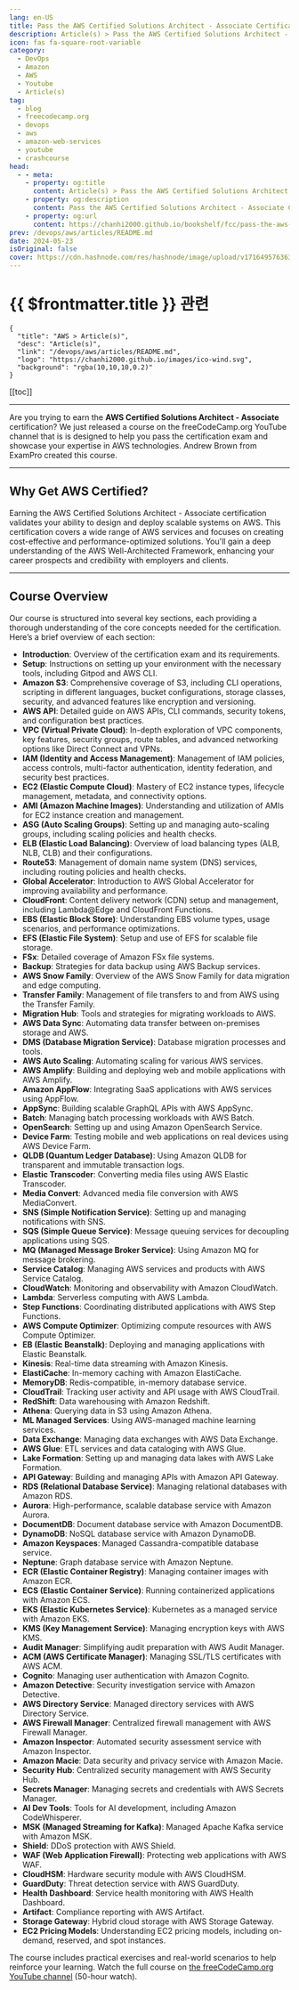```yaml
---
lang: en-US
title: Pass the AWS Certified Solutions Architect - Associate Certification
description: Article(s) > Pass the AWS Certified Solutions Architect - Associate Certification
icon: fas fa-square-root-variable
category: 
  - DevOps
  - Amazon
  - AWS
  - Youtube
  - Article(s)
tag: 
  - blog
  - freecodecamp.org
  - devops
  - aws
  - amazon-web-services
  - youtube
  - crashcourse
head:
  - - meta:
    - property: og:title
      content: Article(s) > Pass the AWS Certified Solutions Architect - Associate Certification
    - property: og:description
      content: Pass the AWS Certified Solutions Architect - Associate Certification
    - property: og:url
      content: https://chanhi2000.github.io/bookshelf/fcc/pass-the-aws-certified-solutions-architect-associate-certification.html
prev: /devops/aws/articles/README.md
date: 2024-05-23
isOriginal: false
cover: https://cdn.hashnode.com/res/hashnode/image/upload/v1716495763631/528c2806-24cf-4feb-8b4b-b2b8310bee88.png
---
```


# {{ $frontmatter.title }} 관련

```component VPCard
{
  "title": "AWS > Article(s)",
  "desc": "Article(s)",
  "link": "/devops/aws/articles/README.md",
  "logo": "https://chanhi2000.github.io/images/ico-wind.svg",
  "background": "rgba(10,10,10,0.2)"
}
```

[[toc]]

---

<SiteInfo
  name="Pass the AWS Certified Solutions Architect - Associate Certification"
  desc="Are you trying to earn the AWS Certified Solutions Architect - Associate certification? We just released a course on the freeCodeCamp.org YouTube channel that is is designed to help you pass the certification exam and showcase your expertise in AWS t..."
  url="https://freecodecamp.org/news/pass-the-aws-certified-solutions-architect-associate-certification/"
  logo="https://cdn.freecodecamp.org/universal/favicons/favicon.ico"
  preview="https://cdn.hashnode.com/res/hashnode/image/upload/v1716495763631/528c2806-24cf-4feb-8b4b-b2b8310bee88.png"/>

Are you trying to earn the **AWS Certified Solutions Architect - Associate** certification? We just released a course on the freeCodeCamp.org YouTube channel that is is designed to help you pass the certification exam and showcase your expertise in AWS technologies. Andrew Brown from ExamPro created this course.

---

## Why Get AWS Certified?

Earning the AWS Certified Solutions Architect - Associate certification validates your ability to design and deploy scalable systems on AWS. This certification covers a wide range of AWS services and focuses on creating cost-effective and performance-optimized solutions. You'll gain a deep understanding of the AWS Well-Architected Framework, enhancing your career prospects and credibility with employers and clients.

---

## Course Overview

Our course is structured into several key sections, each providing a thorough understanding of the core concepts needed for the certification. Here’s a brief overview of each section:

- **Introduction**: Overview of the certification exam and its requirements.
- **Setup**: Instructions on setting up your environment with the necessary tools, including Gitpod and AWS CLI.
- **Amazon S3**: Comprehensive coverage of S3, including CLI operations, scripting in different languages, bucket configurations, storage classes, security, and advanced features like encryption and versioning.
- **AWS API**: Detailed guide on AWS APIs, CLI commands, security tokens, and configuration best practices.
- **VPC (Virtual Private Cloud)**: In-depth exploration of VPC components, key features, security groups, route tables, and advanced networking options like Direct Connect and VPNs.
- **IAM (Identity and Access Management)**: Management of IAM policies, access controls, multi-factor authentication, identity federation, and security best practices.
- **EC2 (Elastic Compute Cloud)**: Mastery of EC2 instance types, lifecycle management, metadata, and connectivity options.
- **AMI (Amazon Machine Images)**: Understanding and utilization of AMIs for EC2 instance creation and management.
- **ASG (Auto Scaling Groups)**: Setting up and managing auto-scaling groups, including scaling policies and health checks.
- **ELB (Elastic Load Balancing)**: Overview of load balancing types (ALB, NLB, CLB) and their configurations.
- **Route53**: Management of domain name system (DNS) services, including routing policies and health checks.
- **Global Accelerator**: Introduction to AWS Global Accelerator for improving availability and performance.
- **CloudFront**: Content delivery network (CDN) setup and management, including Lambda@Edge and CloudFront Functions.
- **EBS (Elastic Block Store)**: Understanding EBS volume types, usage scenarios, and performance optimizations.
- **EFS (Elastic File System)**: Setup and use of EFS for scalable file storage.
- **FSx**: Detailed coverage of Amazon FSx file systems.
- **Backup**: Strategies for data backup using AWS Backup services.
- **AWS Snow Family**: Overview of the AWS Snow Family for data migration and edge computing.
- **Transfer Family**: Management of file transfers to and from AWS using the Transfer Family.
- **Migration Hub**: Tools and strategies for migrating workloads to AWS.
- **AWS Data Sync**: Automating data transfer between on-premises storage and AWS.
- **DMS (Database Migration Service)**: Database migration processes and tools.
- **AWS Auto Scaling**: Automating scaling for various AWS services.
- **AWS Amplify**: Building and deploying web and mobile applications with AWS Amplify.
- **Amazon AppFlow**: Integrating SaaS applications with AWS services using AppFlow.
- **AppSync**: Building scalable GraphQL APIs with AWS AppSync.
- **Batch**: Managing batch processing workloads with AWS Batch.
- **OpenSearch**: Setting up and using Amazon OpenSearch Service.
- **Device Farm**: Testing mobile and web applications on real devices using AWS Device Farm.
- **QLDB (Quantum Ledger Database)**: Using Amazon QLDB for transparent and immutable transaction logs.
- **Elastic Transcoder**: Converting media files using AWS Elastic Transcoder.
- **Media Convert**: Advanced media file conversion with AWS MediaConvert.
- **SNS (Simple Notification Service)**: Setting up and managing notifications with SNS.
- **SQS (Simple Queue Service)**: Message queuing services for decoupling applications using SQS.
- **MQ (Managed Message Broker Service)**: Using Amazon MQ for message brokering.
- **Service Catalog**: Managing AWS services and products with AWS Service Catalog.
- **CloudWatch**: Monitoring and observability with Amazon CloudWatch.
- **Lambda**: Serverless computing with AWS Lambda.
- **Step Functions**: Coordinating distributed applications with AWS Step Functions.
- **AWS Compute Optimizer**: Optimizing compute resources with AWS Compute Optimizer.
- **EB (Elastic Beanstalk)**: Deploying and managing applications with Elastic Beanstalk.
- **Kinesis**: Real-time data streaming with Amazon Kinesis.
- **ElastiCache**: In-memory caching with Amazon ElastiCache.
- **MemoryDB**: Redis-compatible, in-memory database service.
- **CloudTrail**: Tracking user activity and API usage with AWS CloudTrail.
- **RedShift**: Data warehousing with Amazon Redshift.
- **Athena**: Querying data in S3 using Amazon Athena.
- **ML Managed Services**: Using AWS-managed machine learning services.
- **Data Exchange**: Managing data exchanges with AWS Data Exchange.
- **AWS Glue**: ETL services and data cataloging with AWS Glue.
- **Lake Formation**: Setting up and managing data lakes with AWS Lake Formation.
- **API Gateway**: Building and managing APIs with Amazon API Gateway.
- **RDS (Relational Database Service)**: Managing relational databases with Amazon RDS.
- **Aurora**: High-performance, scalable database service with Amazon Aurora.
- **DocumentDB**: Document database service with Amazon DocumentDB.
- **DynamoDB**: NoSQL database service with Amazon DynamoDB.
- **Amazon Keyspaces**: Managed Cassandra-compatible database service.
- **Neptune**: Graph database service with Amazon Neptune.
- **ECR (Elastic Container Registry)**: Managing container images with Amazon ECR.
- **ECS (Elastic Container Service)**: Running containerized applications with Amazon ECS.
- **EKS (Elastic Kubernetes Service)**: Kubernetes as a managed service with Amazon EKS.
- **KMS (Key Management Service)**: Managing encryption keys with AWS KMS.
- **Audit Manager**: Simplifying audit preparation with AWS Audit Manager.
- **ACM (AWS Certificate Manager)**: Managing SSL/TLS certificates with AWS ACM.
- **Cognito**: Managing user authentication with Amazon Cognito.
- **Amazon Detective**: Security investigation service with Amazon Detective.
- **AWS Directory Service**: Managed directory services with AWS Directory Service.
- **AWS Firewall Manager**: Centralized firewall management with AWS Firewall Manager.
- **Amazon Inspector**: Automated security assessment service with Amazon Inspector.
- **Amazon Macie**: Data security and privacy service with Amazon Macie.
- **Security Hub**: Centralized security management with AWS Security Hub.
- **Secrets Manager**: Managing secrets and credentials with AWS Secrets Manager.
- **AI Dev Tools**: Tools for AI development, including Amazon CodeWhisperer.
- **MSK (Managed Streaming for Kafka)**: Managed Apache Kafka service with Amazon MSK.
- **Shield**: DDoS protection with AWS Shield.
- **WAF (Web Application Firewall)**: Protecting web applications with AWS WAF.
- **CloudHSM**: Hardware security module with AWS CloudHSM.
- **GuardDuty**: Threat detection service with AWS GuardDuty.
- **Health Dashboard**: Service health monitoring with AWS Health Dashboard.
- **Artifact**: Compliance reporting with AWS Artifact.
- **Storage Gateway**: Hybrid cloud storage with AWS Storage Gateway.
- **EC2 Pricing Models**: Understanding EC2 pricing models, including on-demand, reserved, and spot instances.

The course includes practical exercises and real-world scenarios to help reinforce your learning. Watch the full course on [<VPIcon icon="fa-brands fa-youtube"/>the freeCodeCamp.org YouTube channel](https://youtu.be/c3Cn4xYfxJY) (50-hour watch).

<VidStack src="youtube/c3Cn4xYfxJY" />

